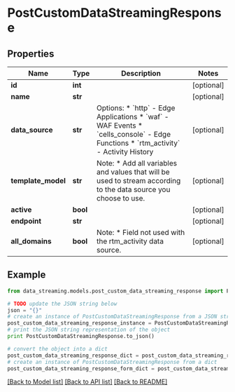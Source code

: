 # PostCustomDataStreamingResponse


## Properties
Name | Type | Description | Notes
------------ | ------------- | ------------- | -------------
**id** | **int** |  | [optional] 
**name** | **str** |  | [optional] 
**data_source** | **str** | Options:  * &#x60;http&#x60; - Edge Applications  * &#x60;waf&#x60; - WAF Events  * &#x60;cells_console&#x60; - Edge Functions  * &#x60;rtm_activity&#x60; - Activity History    | [optional] 
**template_model** | **str** | Note:  * Add all variables and values that will be used to stream according to the data source you choose to use.    | [optional] 
**active** | **bool** |  | [optional] 
**endpoint** | **str** |  | [optional] 
**all_domains** | **bool** | Note:  * Field not used with the rtm_activity data source.  | [optional] 

## Example

```python
from data_streaming.models.post_custom_data_streaming_response import PostCustomDataStreamingResponse

# TODO update the JSON string below
json = "{}"
# create an instance of PostCustomDataStreamingResponse from a JSON string
post_custom_data_streaming_response_instance = PostCustomDataStreamingResponse.from_json(json)
# print the JSON string representation of the object
print PostCustomDataStreamingResponse.to_json()

# convert the object into a dict
post_custom_data_streaming_response_dict = post_custom_data_streaming_response_instance.to_dict()
# create an instance of PostCustomDataStreamingResponse from a dict
post_custom_data_streaming_response_form_dict = post_custom_data_streaming_response.from_dict(post_custom_data_streaming_response_dict)
```
[[Back to Model list]](../README.md#documentation-for-models) [[Back to API list]](../README.md#documentation-for-api-endpoints) [[Back to README]](../README.md)


